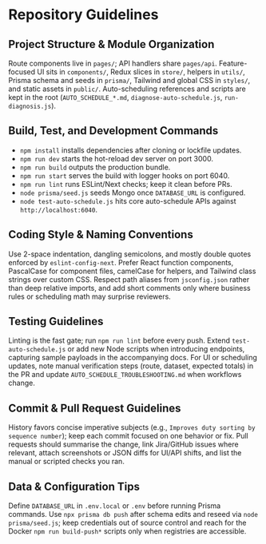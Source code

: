 # Repository Guidelines

## Project Structure & Module Organization
Route components live in `pages/`; API handlers share `pages/api`. Feature-focused UI sits in `components/`, Redux slices in `store/`, helpers in `utils/`, Prisma schema and seeds in `prisma/`, Tailwind and global CSS in `styles/`, and static assets in `public/`. Auto-scheduling references and scripts are kept in the root (`AUTO_SCHEDULE_*.md`, `diagnose-auto-schedule.js`, `run-diagnosis.js`).

## Build, Test, and Development Commands
- `npm install` installs dependencies after cloning or lockfile updates.
- `npm run dev` starts the hot-reload dev server on port 3000.
- `npm run build` outputs the production bundle.
- `npm run start` serves the build with logger hooks on port 6040.
- `npm run lint` runs ESLint/Next checks; keep it clean before PRs.
- `node prisma/seed.js` seeds Mongo once `DATABASE_URL` is configured.
- `node test-auto-schedule.js` hits core auto-schedule APIs against `http://localhost:6040`.

## Coding Style & Naming Conventions
Use 2-space indentation, dangling semicolons, and mostly double quotes enforced by `eslint-config-next`. Prefer React function components, PascalCase for component files, camelCase for helpers, and Tailwind class strings over custom CSS. Respect path aliases from `jsconfig.json` rather than deep relative imports, and add short comments only where business rules or scheduling math may surprise reviewers.

## Testing Guidelines
Linting is the fast gate; run `npm run lint` before every push. Extend `test-auto-schedule.js` or add new Node scripts when introducing endpoints, capturing sample payloads in the accompanying docs. For UI or scheduling updates, note manual verification steps (route, dataset, expected totals) in the PR and update `AUTO_SCHEDULE_TROUBLESHOOTING.md` when workflows change.

## Commit & Pull Request Guidelines
History favors concise imperative subjects (e.g., `Improves duty sorting by sequence number`); keep each commit focused on one behavior or fix. Pull requests should summarise the change, link Jira/GitHub issues where relevant, attach screenshots or JSON diffs for UI/API shifts, and list the manual or scripted checks you ran.

## Data & Configuration Tips
Define `DATABASE_URL` in `.env.local` or `.env` before running Prisma commands. Use `npx prisma db push` after schema edits and reseed via `node prisma/seed.js`; keep credentials out of source control and reach for the Docker `npm run build-push*` scripts only when registries are accessible.
